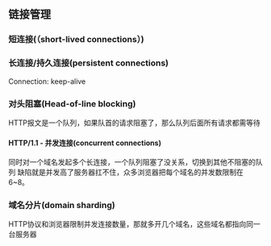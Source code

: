 ## 链接管理

### 短连接(（short-lived connections）)

### 长连接/持久连接(persistent connections)

Connection: keep-alive

### 对头阻塞(Head-of-line blocking)

HTTP报文是一个队列，如果队首的请求阻塞了，那么队列后面所有请求都需等待

#### HTTP/1.1 - 并发连接(concurrent connections)

同时对一个域名发起多个长连接，一个队列阻塞了没关系，切换到其他不阻塞的队列
缺陷就是并发高了服务器扛不住，众多浏览器把每个域名的并发数限制在6~8。

### 域名分片(domain sharding)

HTTP协议和浏览器限制并发连接数量，那就多开几个域名，这些域名都指向同一台服务器